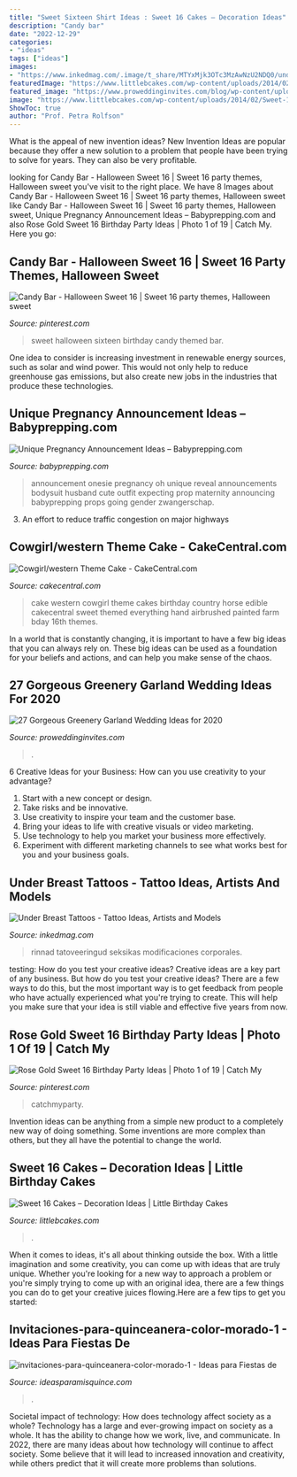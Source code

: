 ```yaml
---
title: "Sweet Sixteen Shirt Ideas : Sweet 16 Cakes – Decoration Ideas"
description: "Candy bar"
date: "2022-12-29"
categories:
- "ideas"
tags: ["ideas"]
images:
- "https://www.inkedmag.com/.image/t_share/MTYxMjk3OTc3MzAwNzU2NDQ0/underboobcagewatercolor.png"
featuredImage: "https://www.littlebcakes.com/wp-content/uploads/2014/02/Sweet-16-Cake-Designs.jpg"
featured_image: "https://www.proweddinginvites.com/blog/wp-content/uploads/2019/12/07.jpg"
image: "https://www.littlebcakes.com/wp-content/uploads/2014/02/Sweet-16-Cake-Designs.jpg"
ShowToc: true
author: "Prof. Petra Rolfson"
---
```



What is the appeal of new invention ideas?
New Invention Ideas are popular because they offer a new solution to a problem that people have been trying to solve for years. They can also be very profitable.

	

		
looking for Candy Bar - Halloween Sweet 16 | Sweet 16 party themes, Halloween sweet you've visit to the right place. We have 8 Images about Candy Bar - Halloween Sweet 16 | Sweet 16 party themes, Halloween sweet like Candy Bar - Halloween Sweet 16 | Sweet 16 party themes, Halloween sweet, Unique Pregnancy Announcement Ideas – Babyprepping.com and also Rose Gold Sweet 16 Birthday Party Ideas | Photo 1 of 19 | Catch My. Here you go:
		
    
## Candy Bar - Halloween Sweet 16 | Sweet 16 Party Themes, Halloween Sweet

<img loading=lazy src="https://i.pinimg.com/736x/94/4b/76/944b76b723a7ed4bb125cd7b5dc3370f--halloween-sweet--sweet-sixteen.jpg" onerror="this.onerror=null;this.src='https://tse2.mm.bing.net/th?id=OIP.lB15oDNTUJx4w-poBiqQCwHaJ4&amp;pid=15.1';" alt="Candy Bar - Halloween Sweet 16 | Sweet 16 party themes, Halloween sweet">

_Source: pinterest.com_

>sweet halloween sixteen birthday candy themed bar. 

	

One idea to consider is increasing investment in renewable energy sources, such as solar and wind power. This would not only help to reduce greenhouse gas emissions, but also create new jobs in the industries that produce these technologies.

    
## Unique Pregnancy Announcement Ideas – Babyprepping.com

<img loading=lazy src="https://www.babyprepping.com/wp-content/uploads/2018/01/a0d890872654ed8a08ed0c6f411249f9.jpg" onerror="this.onerror=null;this.src='https://tse1.mm.bing.net/th?id=OIP.rkkhdN1g9fuZHy859JbqZgHaHa&amp;pid=15.1';" alt="Unique Pregnancy Announcement Ideas – Babyprepping.com">

_Source: babyprepping.com_

>announcement onesie pregnancy oh unique reveal announcements bodysuit husband cute outfit expecting prop maternity announcing babyprepping props going gender zwangerschap. 

	

3. An effort to reduce traffic congestion on major highways 

    
## Cowgirl/western Theme Cake - CakeCentral.com

<img loading=lazy src="https://cdn001.cakecentral.com/gallery/2015/03/900_69720073sJ_cowgirlwestern-theme-cake.jpg" onerror="this.onerror=null;this.src='https://tse4.mm.bing.net/th?id=OIP.NHivGkloYn4X5j1N11ejtwHaJ4&amp;pid=15.1';" alt="Cowgirl/western Theme Cake - CakeCentral.com">

_Source: cakecentral.com_

>cake western cowgirl theme cakes birthday country horse edible cakecentral sweet themed everything hand airbrushed painted farm bday 16th themes. 

	

In a world that is constantly changing, it is important to have a few big ideas that you can always rely on. These big ideas can be used as a foundation for your beliefs and actions, and can help you make sense of the chaos.

    
## 27 Gorgeous Greenery Garland Wedding Ideas For 2020

<img loading=lazy src="https://www.proweddinginvites.com/blog/wp-content/uploads/2019/12/07.jpg" onerror="this.onerror=null;this.src='https://tse4.mm.bing.net/th?id=OIP.UbcYIDX5WU6maCFxob70hwHaMW&amp;pid=15.1';" alt="27 Gorgeous Greenery Garland Wedding Ideas for 2020">

_Source: proweddinginvites.com_

>. 

	

6 Creative Ideas for your Business: How can you use creativity to your advantage?
1. Start with a new concept or design.
2. Take risks and be innovative.
3. Use creativity to inspire your team and the customer base. 
4. Bring your ideas to life with creative visuals or video marketing. 
5. Use technology to help you market your business more effectively. 
6. Experiment with different marketing channels to see what works best for you and your business goals.

    
## Under Breast Tattoos - Tattoo Ideas, Artists And Models

<img loading=lazy src="https://www.inkedmag.com/.image/t_share/MTYxMjk3OTc3MzAwNzU2NDQ0/underboobcagewatercolor.png" onerror="this.onerror=null;this.src='https://tse1.mm.bing.net/th?id=OIP.KYJ8ljQiS1-iO8m9yGXkvQHaHa&amp;pid=15.1';" alt="Under Breast Tattoos - Tattoo Ideas, Artists and Models">

_Source: inkedmag.com_

>rinnad tatoveeringud seksikas modificaciones corporales. 

	

testing: How do you test your creative ideas?
Creative ideas are a key part of any business. But how do you test your creative ideas? There are a few ways to do this, but the most important way is to get feedback from people who have actually experienced what you're trying to create. This will help you make sure that your idea is still viable and effective five years from now.

    
## Rose Gold Sweet 16 Birthday Party Ideas | Photo 1 Of 19 | Catch My

<img loading=lazy src="https://i.pinimg.com/736x/4b/0f/dd/4b0fdd61f434188bb7973a2be63c517c.jpg" onerror="this.onerror=null;this.src='https://tse1.mm.bing.net/th?id=OIP.MpjAX90RK8VsG6oTFNExEgHaJQ&amp;pid=15.1';" alt="Rose Gold Sweet 16 Birthday Party Ideas | Photo 1 of 19 | Catch My">

_Source: pinterest.com_

>catchmyparty. 

	

Invention ideas can be anything from a simple new product to a completely new way of doing something. Some inventions are more complex than others, but they all have the potential to change the world.

    
## Sweet 16 Cakes – Decoration Ideas | Little Birthday Cakes

<img loading=lazy src="https://www.littlebcakes.com/wp-content/uploads/2014/02/Sweet-16-Cake-Designs.jpg" onerror="this.onerror=null;this.src='https://tse4.mm.bing.net/th?id=OIP.q4EwKaDHYu_Ow7TWRIpPMgHaLI&amp;pid=15.1';" alt="Sweet 16 Cakes – Decoration Ideas | Little Birthday Cakes">

_Source: littlebcakes.com_

>. 

	

When it comes to ideas, it's all about thinking outside the box. With a little imagination and some creativity, you can come up with ideas that are truly unique. Whether you're looking for a new way to approach a problem or you're simply trying to come up with an original idea, there are a few things you can do to get your creative juices flowing.Here are a few tips to get you started:

    
## Invitaciones-para-quinceanera-color-morado-1 - Ideas Para Fiestas De

<img loading=lazy src="https://ideasparamisquince.com/wp-content/uploads/2016/02/invitaciones-para-quinceanera-color-morado-1-1.jpg" onerror="this.onerror=null;this.src='https://tse1.mm.bing.net/th?id=OIP.I79Ljw8J5t_Hd5lsuQi30gHaLH&amp;pid=15.1';" alt="invitaciones-para-quinceanera-color-morado-1 - Ideas para Fiestas de">

_Source: ideasparamisquince.com_

>. 

	

Societal impact of technology: How does technology affect society as a whole?
Technology has a large and ever-growing impact on society as a whole. It has the ability to change how we work, live, and communicate. In 2022, there are many ideas about how technology will continue to affect society. Some believe that it will lead to increased innovation and creativity, while others predict that it will create more problems than solutions.

